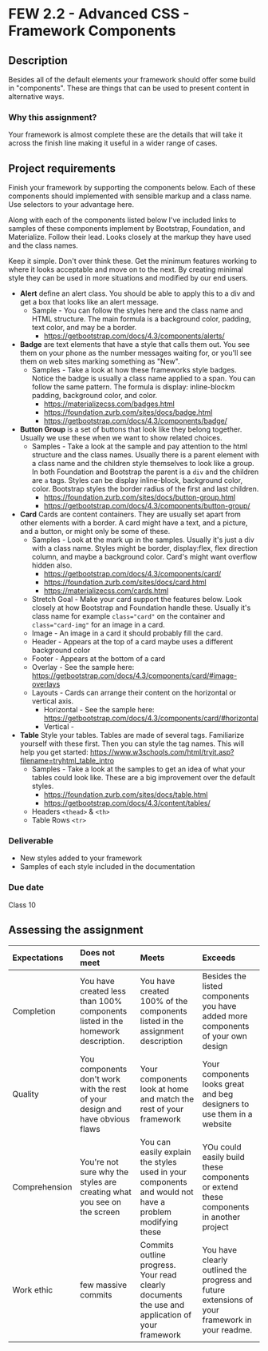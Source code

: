 # FEW 2.2 - Advanced CSS - Framework Components 

## Description 

Besides all of the default elements your framework should offer some build in "components". These are things that can be used to present content in alternative ways. 

### Why this assignment?

Your framework is almost complete these are the details that will take it across the finish line making it useful in a wider range of cases. 

## Project requirements

Finish your framework by supporting the components below. Each of these components should implemented with sensible markup and a class name. Use selectors to your advantage here. 

Along with each of the components listed below I've included links to samples of these components implement by Bootstrap, Foundation, and Materialize. Follow their lead. Looks closely at the markup they have used and the class names.

Keep it simple. Don't over think these. Get the minimum features working to where it looks acceptable and move on to the next. By creating minimal style they can be used in more situations and modified by our end users. 

- **Alert** define an alert class. You should be able to apply this to a div and get a box that looks like an alert message. 
  - Sample - You can follow the styles here and the class name and HTML structure. The main formula is a background color, padding, text color, and may be a border. 
    - https://getbootstrap.com/docs/4.3/components/alerts/
- **Badge** are text elements that have a style that calls them out. You see them on your phone as the number messages waiting for, or you'll see them on web sites marking something as "New". 
  - Samples - Take a look at how these frameworks style badges. Notice the badge is usually a class name applied to a span. You can follow the same pattern. The formula is display: inline-blockm padding, background color, and color. 
    - https://materializecss.com/badges.html
    - https://foundation.zurb.com/sites/docs/badge.html
    - https://getbootstrap.com/docs/4.3/components/badge/
- **Button Group** is a set of buttons that look like they belong together. Usually we use these when we want to show related choices. 
  - Samples - Take a look at the sample and pay attention to the html structure and the class names. Usually there is a parent element with a class name and the children style themselves to look like a group. In both Foundation and Bootstrap the parent is a `div` and the children are `a` tags. Styles can be display inline-block, background color, color. Bootstrap styles the border radius of the first and last children.
    - https://foundation.zurb.com/sites/docs/button-group.html
    - https://getbootstrap.com/docs/4.3/components/button-group/
- **Card** Cards are content containers. They are usually set apart from other elements with a border. A card might have a text, and a picture, and a button, or might only be some of these. 
  - Samples - Look at the mark up in the samples. Usually it's just a div with a class name. Styles might be border, display:flex, flex direction column, and maybe a background color. Card's might want overflow hidden also. 
    - https://getbootstrap.com/docs/4.3/components/card/
    - https://foundation.zurb.com/sites/docs/card.html
    - https://materializecss.com/cards.html
  - Stretch Goal - Make your card support the features below. Look closely at how Bootstrap and Foundation handle these. Usually it's class name for example `class="card"` on the container and `class="card-img"` for an image in a card. 
  - Image - An image in a card it should probably fill the card. 
  - Header - Appears at the top of a card maybe uses a different background color
  - Footer - Appears at the bottom of a card
  - Overlay - See the sample here: https://getbootstrap.com/docs/4.3/components/card/#image-overlays
  - Layouts - Cards can arrange their content on the horizontal or vertical axis. 
    - Horizontal - See the sample here: https://getbootstrap.com/docs/4.3/components/card/#horizontal
    - Vertical - 
- **Table** Style your tables. Tables are made of several tags. Familiarize yourself with these first. Then you can style the tag names. This will help you get started: https://www.w3schools.com/html/tryit.asp?filename=tryhtml_table_intro
  - Samples - Take a look at the samples to get an idea of what your tables could look like. These are a big improvement over the default styles. 
    - https://foundation.zurb.com/sites/docs/table.html
    - https://getbootstrap.com/docs/4.3/content/tables/
  - Headers `<thead>` & `<th>`
  - Table Rows `<tr>`

### Deliverable

- New styles added to your framework
- Samples of each style included in the documentation 

### Due date

Class 10

## Assessing the assignment

| Expectations | Does not meet | Meets | Exceeds |
|:---|:---|:---|:---|
| Completion | You have created less than 100% components listed in the homework description. | You have created 100% of the components listed in the assignment description | Besides the listed components you have added more components of your own design |
| Quality | You components don't work with the rest of your design and have obvious flaws | Your components look at home and match the rest of your framework | Your components looks great and beg designers to use them in a website |
| Comprehension | You're not sure why the styles are creating what you see on the screen | You can easily explain the styles used in your components and would not have a problem modifying these | YOu could easily build these components or extend these components in another project |
| Work ethic | few massive commits | Commits outline progress. Your read clearly documents the use and application of your framework | You have clearly outlined the progress and future extensions of your framework in your readme. |
